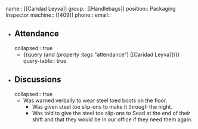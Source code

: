 name:: [[Caridad Leyva]]
group:: [[Handlebags]] 
position:: Packaging Inspector
machine:: [[409]] 
phone::
email::

- ## Attendance
  collapsed:: true
	- {{query (and (property :tags "attendance") [[Caridad Leyva]])}}
	  query-table:: true
- ## Discussions
  collapsed:: true
	- Was warned verbally to wear steel toed boots on the floor.
		- Was given steel toe slip-ons to make it through the night.
		- Was told to give the steel toe slip-ons to Sead at the end of their shift and that they would be in our office if they need them again.
